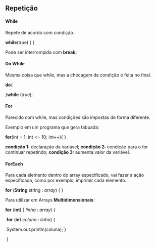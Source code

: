 ## Repetição

#### While

Repete de acordo com condição.

**while**(true) { }

Pode ser interrompida com **break;**



#### Do While

Mesma coisa que while, mas a checagem da condição é feita no final.

**do**{

}**while** (true);



#### For

Parecido com while, mas condições são impostas de forma diferente.

Exemplo em um programa que gera tabuada:

**for**(int = 1; int <= 10; int++){ }

**condição 1:** declaração da variável; **condição 2:** condição para o for continuar repetindo; **condição 3:** aumenta valor da variável.



#### ForEach

Para cada elemento dentro do array especificado, vai fazer a ação especificada, como por exemplo, imprimir cada elemento.

**for** (**String** string : *array*) { }



Para utilizar em Arrays **Multidimensionais**:

**for** (**int**[ ] *linha* : *array*) {

​      **for** (**int** *coluna* : *linha*) {

​        System.out.println(coluna); }

​      }

